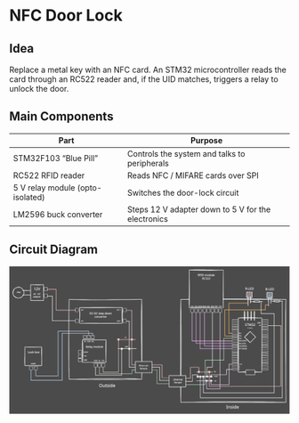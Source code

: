 # NFC Door Lock

## Idea
Replace a metal key with an NFC card. An STM32 microcontroller reads the card through an RC522 reader and, if the UID matches, triggers a relay to unlock the door.

## Main Components
| Part | Purpose |
| --- | --- |
| STM32F103 “Blue Pill” | Controls the system and talks to peripherals |
| RC522 RFID reader | Reads NFC / MIFARE cards over SPI |
| 5 V relay module (opto-isolated) | Switches the door-lock circuit |
| LM2596 buck converter | Steps 12 V adapter down to 5 V for the electronics |

## Circuit Diagram
<p align="center">
  <img src="docs/circuit-diagram-decoupled.svg" alt="NFC Door Lock schematic">
</p>
